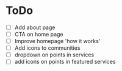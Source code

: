 # ToDo

- [ ] Add about page
- [ ] CTA on home page
- [ ] Improve homepage 'how it works'
- [ ] Add icons to communities
- [ ] dropdown on points in services
- [ ] add icons on points in featured services